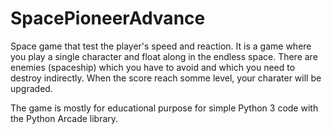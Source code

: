 # SpacePioneerAdvance
Space game that test the player's speed and reaction.
It is a game where you play a single character and float along in the endless space. There are enemies (spaceship) which you have to avoid and which you need to destroy indirectly.
When the score reach somme level, your charater will be upgraded.

The game is mostly for educational purpose for simple Python 3 code with the Python Arcade library.
